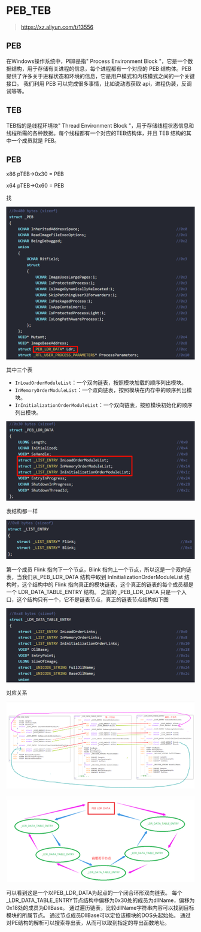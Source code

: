 # PEB_TEB

> https://xz.aliyun.com/t/13556

## PEB

在Windows操作系统中，PEB是指" Process Environment Block "，它是一个数据结构，用于存储有关进程的信息，每个进程都有一个对应的 PEB 结构体。PEB提供了许多关于进程状态和环境的信息，它是用户模式和内核模式之间的一个关键接口。
我们利用 PEB 可以完成很多事情，比如说动态获取 api，进程伪装，反调试等等。

## TEB

TEB指的是线程环境块" Thread Environment Block "，用于存储线程状态信息和线程所需的各种数据。每个线程都有一个对应的TEB结构体，并且 TEB 结构的其中一个成员就是 PEB。

## PEB

x86 pTEB->0x30 = PEB

x64 pTEB->0x60 = PEB

找

![1717252055441](image/PEB_TEB/1717252055441.png)

其中三个表

* `InLoadOrderModuleList`：一个双向链表，按照模块加载的顺序列出模块。
* `InMemoryOrderModuleList`：一个双向链表，按照模块在内存中的顺序列出模块。
* `InInitializationOrderModuleList`：一个双向链表，按照模块初始化的顺序列出模块。

![1717252167035](image/PEB_TEB/1717252167035.png)

表结构都一样

![1717252252802](image/PEB_TEB/1717252252802.png)

第一个成员 Flink 指向下一个节点，Blink 指向上一个节点，所以这是一个双向链表，当我们从_PEB_LDR_DATA 结构中取到 InInitializationOrderModuleList 结构时，这个结构中的 Flink 指向真正的模块链表，这个真正的链表的每个成员都是一个 LDR_DATA_TABLE_ENTRY 结构。
之前的 _PEB_LDR_DATA 只是一个入口，这个结构只有一个，它不是链表节点，真正的链表节点结构如下图

![1717252361296](image/PEB_TEB/1717252361296.png)

对应关系

![1717252385465](image/PEB_TEB/1717252385465.png)

![1717252407770](image/PEB_TEB/1717252407770.png)

可以看到这是一个以PEB_LDR_DATA为起点的一个闭合环形双向链表。
每个_LDR_DATA_TABLE_ENTRY节点结构中偏移为0x30处的成员为dllName，偏移为0x18处的成员为DllBase。
通过遍历链表，比较dllName字符串内容可以找到目标模块的所属节点。
通过节点成员DllBase可以定位该模块的DOS头起始处。
通过对PE结构的解析可以搜索导出表，从而可以取到指定的导出函数地址。
